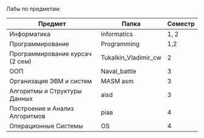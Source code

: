 Лабы по предметам:

| Предмет | Папка | Семестр |
|---------|-------|---------|
| Информатика | informatics | 1, 2 |
| Программирование | Programming | 1,2 |
| Программирование курсач (2 сем) | Tukalkin_Vladimir_cw | 2 |
| ООП | Naval_battle | 3 |
| Организация ЭВМ и систем | MASM asm | 3 |
| Алгоритмы и Структуры Данных | aisd | 3 |
| Построение и Анализ Алгоритмов | piaa | 4 |
| Операционные Системы | OS | 4 |
